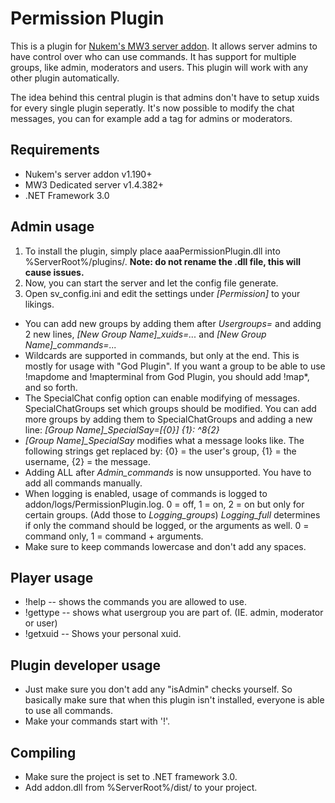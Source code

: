 Permission Plugin
================

This is a plugin for [Nukem's MW3 server addon](http://www.itsmods.com/forum/Thread-Release-MW3-Server-Addon--7734.html). It allows server admins to have control over who can use commands. It has support for multiple groups, like admin, moderators and users. This plugin will work with any other plugin automatically.

The idea behind this central plugin is that admins don't have to setup xuids for every single plugin seperatly.
It's now possible to modify the chat messages, you can for example add a tag for admins or moderators.

Requirements
------------
- Nukem's server addon v1.190+
- MW3 Dedicated server v1.4.382+
- .NET Framework 3.0


Admin usage
-----------
1. To install the plugin, simply place aaaPermissionPlugin.dll into %ServerRoot%/plugins/. **Note: do not rename the .dll file, this will cause issues.** 
2. Now, you can start the server and let the config file generate. 
3. Open sv_config.ini and edit the settings under *[Permission]* to your likings. 

- You can add new groups by adding them after *Usergroups=* and adding 2 new lines, *[New Group Name]_xuids=...* and *[New Group Name]_commands=...* 
- Wildcards are supported in commands, but only at the end. This is mostly for usage with "God Plugin". If you want a group to be able to use !mapdome and !mapterminal from God Plugin, you should add !map*, and so forth.
- The SpecialChat config option can enable modifying of messages. SpecialChatGroups set which groups should be modified. You can add more groups by adding them to SpecialChatGroups and adding a new line: *[Group Name]_SpecialSay=[{0}] {1}: ^8{2}*
- *[Group Name]_SpecialSay* modifies what a message looks like. The following strings get replaced by: {0} = the user's group, {1} = the username, {2} = the message.
- Adding ALL after *Admin_commands* is now unsupported. You have to add all commands manually. 
- When logging is enabled, usage of commands is logged to addon/logs/PermissionPlugin.log. 0 = off, 1 = on, 2 = on but only for certain groups. (Add those to *Logging_groups*) *Logging_full* determines if only the command should be logged, or the arguments as well. 0 = command only, 1 = command + arguments.
- Make sure to keep commands lowercase and don't add any spaces.

Player usage
-----------
- !help -- shows the commands you are allowed to use.
- !gettype -- shows what usergroup you are part of. (IE. admin, moderator or user)
- !getxuid -- Shows your personal xuid.


Plugin developer usage
----------------------
- Just make sure you don't add any "isAdmin" checks yourself. So basically make sure that when this plugin isn't installed, everyone is able to use all commands.
- Make your commands start with '!'.

Compiling
---------
- Make sure the project is set to .NET framework 3.0.
- Add addon.dll from %ServerRoot%/dist/ to your project.